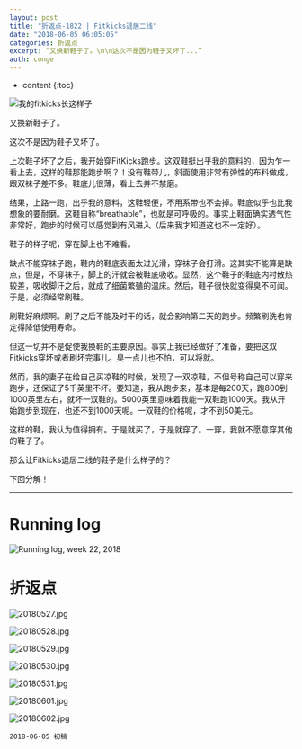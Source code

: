 ```yaml
---
layout: post
title: "折返点-1822 | Fitkicks退居二线"
date: "2018-06-05 06:05:05"
categories: 折返点
excerpt: “又换新鞋子了。\n\n这次不是因为鞋子又坏了...”
auth: conge
---
```

* content
{:toc}

![我的fitkicks长这样子](/assets/images/折返点/118382-803f52fd77a8bcc1.png)

又换新鞋子了。

这次不是因为鞋子又坏了。

上次鞋子坏了之后，我开始穿FitKicks跑步。这双鞋挺出乎我的意料的，因为乍一看上去，这样的鞋那能跑步啊？！没有鞋带儿，斜面使用非常有弹性的布料做成，跟双袜子差不多。鞋底儿很薄，看上去并不禁磨。

结果，上路一跑，出乎我的意料，这鞋轻便，不用系带也不会掉。鞋底似乎也比我想象的要耐磨。这鞋自称“breathable”，也就是可呼吸的。事实上鞋面确实透气性非常好，跑步的时候可以感觉到有风进入（后来我才知道这也不一定好）。

鞋子的样子呢，穿在脚上也不难看。

缺点不能穿袜子跑，鞋内的鞋底表面太过光滑，穿袜子会打滑。这其实不能算是缺点，但是，不穿袜子，脚上的汗就会被鞋底吸收。显然，这个鞋子的鞋底内衬散热较差，吸收脚汗之后，就成了细菌繁殖的温床。然后，鞋子很快就变得臭不可闻。于是，必须经常刷鞋。

刷鞋好麻烦啊。刷了之后不能及时干的话，就会影响第二天的跑步。频繁刷洗也肯定得降低使用寿命。

但这一切并不是促使我换鞋的主要原因。事实上我已经做好了准备，要把这双Fitkicks穿坏或者刷坏完事儿。臭一点儿也不怕，可以将就。

然而，我的妻子在给自己买凉鞋的时候，发现了一双凉鞋，不但号称自己可以穿来跑步，还保证了5千英里不坏。要知道，我从跑步来，基本是每200天，跑800到1000英里左右，就坏一双鞋的。5000英里意味着我能一双鞋跑1000天。我从开始跑步到现在，也还不到1000天呢。一双鞋的价格呢，才不到50美元。

这样的鞋，我认为值得拥有。于是就买了，于是就穿了。一穿，我就不愿意穿其他的鞋子了。

那么让Fitkicks退居二线的鞋子是什么样子的？

下回分解！

----

# Running log
![Running log, week 22, 2018](/assets/images/折返点/118382-edec7f0553855be4.png)

# 折返点
![20180527.jpg](/assets/images/折返点/118382-01a1986fee79ff10.jpg)

![20180528.jpg](/assets/images/折返点/118382-40aa3d0b91771735.jpg)

![20180529.jpg](/assets/images/折返点/118382-334c5b48993a2d1c.jpg)

![20180530.jpg](/assets/images/折返点/118382-c67ebf7e90f5da4b.jpg)

![20180531.jpg](/assets/images/折返点/118382-eb25808362acc8c7.jpg)

![20180601.jpg](/assets/images/折返点/118382-12433d50b39eacfb.jpg)

![20180602.jpg](/assets/images/折返点/118382-995a7f4ee4e0b0f5.jpg)

```
2018-06-05 初稿
```
